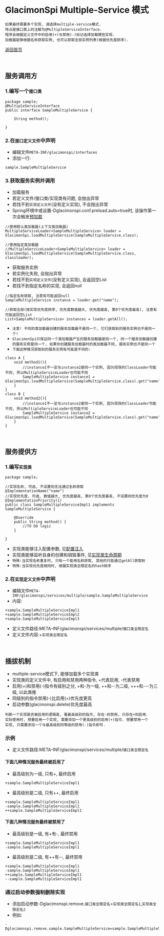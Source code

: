 # GlacimonSpi Multiple-Service 模式

```text
如果最终需要多个实现, 请选择multiple-service模式. 
特点是接口类上的注解为@MultipleServiceInterface. 
程序会根据定义文件中的启用(+)与禁用(-)标记选择加载哪些实现. 
加载器能够根据名称获取实例, 也可以获取全部实例列表(根据优先度排序). 
```

[返回首页](https://github.com/shepherdviolet/glacimon/blob/master/docs/spi/index-cn.md)

<br>

## 服务调用方

### 1.编写一个`接口类`

```text
package sample;
@MultipleServiceInterface
public interface SampleMultipleService {

    String method();
    
}
```

### 2.在`接口定义文件`中声明

* 编辑文件`META-INF/glacimonspi/interfaces`
* 添加一行:

```text
sample.SampleMultipleService
```

### 3.获取服务实例并调用

* 加载服务
* 若定义文件/接口类/实现类有问题, 会抛出异常
* 若找不到`实现定义文件`(没有定义实现), 不会抛出异常
* Spring环境中或设置-Dglacimonspi.conf.preload.auto=true时, 该操作第一次会触发[预加载](https://github.com/shepherdviolet/glacimon/blob/master/docs/spi/preload-cn.md)

```text
//使用默认类加载器(上下文类加载器)
MultipleServiceLoader<SampleMultipleService> loader = GlacimonSpi.loadMultipleService(SampleMultipleService.class);

//使用指定类加载器
//MultipleServiceLoader<SampleMultipleService> loader = GlacimonSpi.loadMultipleService(SampleMultipleService.class, classloader);
```

* 获取服务实例
* 若实例化失败, 会抛出异常
* 若找不到`实现定义文件`(没有定义实现), 会返回空List
* 若找不到指定名称的实现, 会返回null

```text
//指定名称获取, 注意有可能返回null
SampleMultipleService instance = loader.get("name");

//获取全部(按实现优先度排序, 优先度数值越大, 优先度越高, 第0个优先度最高), 注意有可能返回空List
List<SampleMultipleService> instances = loader.getAll();
```

* `注意! 不同的类加载器创建的服务加载器不是同一个, 它们获取到的服务实例也不是同一个!`
* `GlacimonSpi只保证同一个类加载器产生的服务加载器是同一个, 同一个服务加载器创建的服务实例是同一个, 如果你创建服务加载器时的类加载器不同, 服务实例也不是同一个`
* `下面这种情况获取到的服务实例有可能是不同的:`

```text
class A {
    void method1(){
        //instance1不一定与instance2是同一个实例, 因为现场的ClassLoader可能不同, 所以MultipleServiceLoader也可能不同
        SampleMultipleService instance1 = GlacimonSpi.loadMultipleService(SampleMultipleService.class).get("name");
    }
}
class B {
    void method2(){
        //instance1不一定与instance2是同一个实例, 因为现场的ClassLoader可能不同, 所以MultipleServiceLoader也可能不同
        SampleMultipleService instance2 = GlacimonSpi.loadMultipleService(SampleMultipleService.class).get("name");
    }
}
```

<br>

## 服务提供方

### 1.编写`实现类`

```text
package sample;

//实现名称, 可选, 不设置则无法通过名称获取
@ImplementationName("name")
//实现优先度, 可选, 数值越大, 优先度越高, 第0个优先度最高, 不设置则优先度为0
@ImplementationPriority(1)
public class SampleMultipleServiceImpl1 implements SampleMultipleService {

    @Override
    public String method() {
        //TO DO logic
    }
    
}
```

* 实现类能够注入配置参数, 见[配置注入](https://github.com/shepherdviolet/glacimon/blob/master/docs/spi/property-injection-cn.md)
* 实现类能够监听自身的创建和销毁事件, 见[实现类生命周期](https://github.com/shepherdviolet/glacimon/blob/master/docs/spi/implementation-lifecycle-cn.md)
* `特殊:当实现名称重复时, 只有一个能用名称获取, 其他的只能通过getAll获取到`
* `特殊:当实现优先度相同时, 根据实现类全限定名的hash排序`

### 2.在`实现定义文件`中声明

* 编辑文件`META-INF/glacimonspi/services/multiple/sample.SampleMultipleService`
* 内容:

```text
+sample.SampleMultipleServiceImpl1
+sample.SampleMultipleServiceImpl2
+sample.SampleMultipleServiceImpl3
```

* 定义文件路径:META-INF/glacimonspi/services/multiple/`接口类全限定名`
* 定义文件内容:+`实现类全限定名`

<br>

## 插拔机制

* multiple-service模式下, 能够加载多个实现类
* 实现类的定义文件中, 有启用和禁用两种指令, +代表启用, -代表禁用
* 启用(+)和禁用(-)指令有级别之分, +和-为一级, ++和--为二级, +++和---为三级, 以此类推
* 同级别的指令禁用(-)比启用(+)优先度更高
* 启动参数(glacimonspi.delete)优先度最高

```text
判断一个实现是否被启用的逻辑是, 看最高级别的指令, 存在-则禁用, 只存在+则启用. 
实际使用时, 想要启用一个实现, 需要添加一个更高级别的启用(+)指令. 想要禁用一个
实现, 只需要添加一个与最高级别同等级的禁用(-)指令即可.
```

### 示例

* 定义文件路径:META-INF/glacimonspi/services/multiple/`接口类全限定名`

#### 下面几种情况服务最终被启用了

* 最高级别为一级, 只有+, 最终启用

```text
+sample.SampleMultipleServiceImpl1
```

* 最高级别是二级, 只有++, 最终启用

```text
+sample.SampleMultipleServiceImpl1
-sample.SampleMultipleServiceImpl1
++sample.SampleMultipleServiceImpl1
```

#### 下面几种情况服务最终被禁用了

* 最高级别是一级, 有+有-, 最终禁用

```text
+sample.SampleMultipleServiceImpl1
-sample.SampleMultipleServiceImpl1
```

* 最高级别是二级, 有++有--, 最终禁用

```text
+sample.SampleMultipleServiceImpl1
-sample.SampleMultipleServiceImpl1
++sample.SampleMultipleServiceImpl1
--sample.SampleMultipleServiceImpl1
```

### 通过启动参数强制删除实现

* 添加启动参数-Dglacimonspi.remove.`接口类全限定名`=`实现类全限定名1`,`实现类全限定名2`
* 例如:

```text
-Dglacimonspi.remove.sample.SampleMultipleService=sample.SampleMultipleServiceImpl1,sample.SampleMultipleServiceImpl2
```
